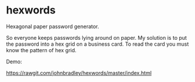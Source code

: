 hexwords
========

Hexagonal paper password generator.

So everyone keeps passwords lying around on paper. 
My solution is to put the password into a hex grid on a business card.
To read the card you must know the pattern of hex grid.

Demo:

https://rawgit.com/johnbradley/hexwords/master/index.html

